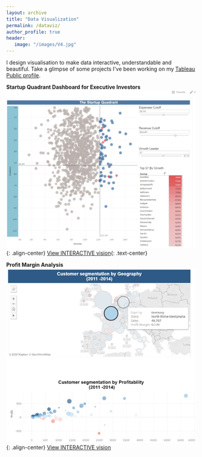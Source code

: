 ```yaml
---
layout: archive
title: "Data Visualization"
permalink: /dataviz/
author_profile: true
header:
   image: "/images/V4.jpg"
---
```


I design visualisation to make data interactive, understandable and beautiful. Take a glimpse of some projects I've been working on my [Tableau Public profile](http://bit.ly/2KY4ftohome).


**Startup Quadrant Dashboard for Executive Investors**
![image-center](/images/V2.JPG){: .align-center}
 [View INTERACTIVE vision](https://tabsoft.co/30qbW2g){: .text-center}
 

**Profit Margin Analysis**
![image-center](/images/V5.jpg){: .align-center}
 [View INTERACTIVE vision](https://tabsoft.co/2HfQR2R)

